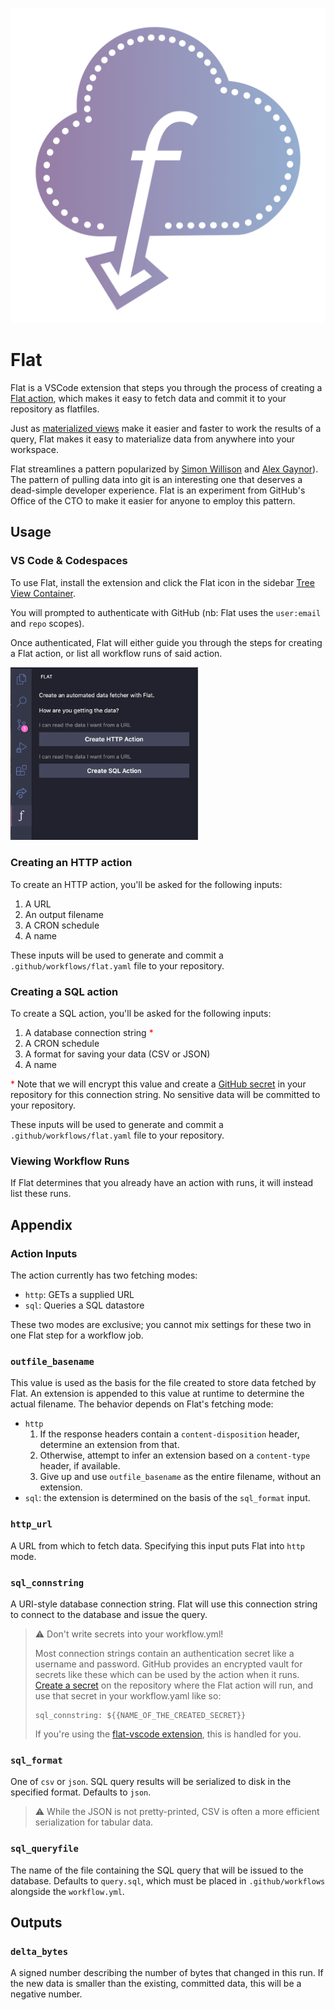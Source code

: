 <p align="center">
  <img src="docs/logo.png" width=512>
</p>

# Flat

Flat is a VSCode extension that steps you through the process of creating a [Flat action](https://github.com/githubocto/flat), which makes it easy to fetch data and commit it to your repository as flatfiles.

Just as [materialized views](https://en.wikipedia.org/wiki/Materialized_view) make it easier and faster to work the results of a query, Flat makes it easy to materialize data from anywhere into your workspace.

Flat streamlines a pattern popularized by [Simon Willison](https://simonwillison.net/2020/Oct/9/git-scraping/) and [Alex Gaynor](https://github.com/alex/nyt-2020-election-scraper)). The pattern of pulling data into git is an interesting one that deserves a dead-simple developer experience. Flat is an experiment from GitHub's Office of the CTO to make it easier for anyone to employ this pattern.

## Usage

### VS Code & Codespaces

To use Flat, install the extension and click the Flat icon in the sidebar [Tree View Container](https://code.visualstudio.com/api/extension-capabilities/extending-workbench).

You will prompted to authenticate with GitHub (nb: Flat uses the `user:email` and `repo` scopes).

Once authenticated, Flat will either guide you through the steps for creating a Flat action, or list all workflow runs of said action.

<p><img src="docs/webview-create.png" width="300"></p>

### Creating an HTTP action

To create an HTTP action, you'll be asked for the following inputs:

1. A URL
2. An output filename
3. A CRON schedule
4. A name

These inputs will be used to generate and commit a `.github/workflows/flat.yaml` file to your repository.

### Creating a SQL action

To create a SQL action, you'll be asked for the following inputs:

1. A database connection string <span style="color: red;">\*</span>
2. A CRON schedule
3. A format for saving your data (CSV or JSON)
4. A name

<span style="color: red;">\*</span> Note that we will encrypt this value and create a [GitHub secret](https://docs.github.com/en/actions/reference/encrypted-secrets) in your repository for this connection string. No sensitive data will be committed to your repository.

These inputs will be used to generate and commit a `.github/workflows/flat.yaml` file to your repository.

### Viewing Workflow Runs

If Flat determines that you already have an action with runs, it will instead list these runs.

## Appendix

### Action Inputs

The action currently has two fetching modes:

- `http`: GETs a supplied URL
- `sql`: Queries a SQL datastore

These two modes are exclusive; you cannot mix settings for these two in one Flat step for a workflow job.

### `outfile_basename`

This value is used as the basis for the file created to store data fetched by Flat. An extension is appended to this value at runtime to determine the actual filename. The behavior depends on Flat's fetching mode:

- `http`
  1. If the response headers contain a `content-disposition` header, determine an extension from that.
  2. Otherwise, attempt to infer an extension based on a `content-type` header, if available.
  3. Give up and use `outfile_basename` as the entire filename, without an extension.
- `sql`: the extension is determined on the basis of the `sql_format` input.

### `http_url`

A URL from which to fetch data. Specifying this input puts Flat into `http` mode.

### `sql_connstring`

A URI-style database connection string. Flat will use this connection string to connect to the database and issue the query.

> ⚠️ Don't write secrets into your workflow.yml!
>
> Most connection strings contain an authentication secret like a username and password. GitHub provides an encrypted vault for secrets like these which can be used by the action when it runs. [Create a secret](https://docs.github.com/en/actions/reference/encrypted-secrets#creating-encrypted-secrets-for-a-repository) on the repository where the Flat action will run, and use that secret in your workflow.yaml like so:
>
> ```
> sql_connstring: ${{NAME_OF_THE_CREATED_SECRET}}
> ```
>
> If you're using the [flat-vscode extension](https://github.com/githubocto/flat-vscode), this is handled for you.

### `sql_format`

One of `csv` or `json`. SQL query results will be serialized to disk in the specified format. Defaults to `json`.

> ⚠️ While the JSON is not pretty-printed, CSV is often a more efficient serialization for tabular data.

### `sql_queryfile`

The name of the file containing the SQL query that will be issued to the database. Defaults to `query.sql`, which must be placed in `.github/workflows` alongside the `workflow.yml`.

## Outputs

### `delta_bytes`

A signed number describing the number of bytes that changed in this run. If the new data is smaller than the existing, committed data, this will be a negative number.
